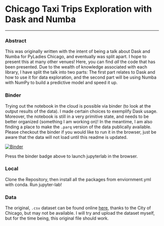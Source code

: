 # Chicago Taxi Trips Exploration with Dask and Numba
----------
### Abstract
This was originally written with the intent of being a talk about Dask and Numba for PyLadies Chicago, and eventually was split apart.
I hope to present this at many other venues! Here, you can find _all_ the code that has been presented. Due to the wealth of knowledge
associated with each library, I have split the talk into two parts: The first part relates to Dask and how to use it for data exploration,
and the second part will be using Numba with NumPy to build a predictive model and speed it up.

### Binder 
Trying out the notebook in the cloud is possible via binder (to look at the output results of the data). I made certain choices to exemplify
Dask usage. Moreover, the notebook is still in a very primitive state, and needs to be better organized (something I am working on)! In the
meantime, I am also finding a place to make the `.parq` version of the data publically available. Please checkout the binder if you would like to run
it in the browser, just be aware that the data will not load until this readme is updated.


[![Binder](http://mybinder.org/badge_logo.svg)](http://beta.mybinder.org/v2/gh/anirrudh/taxi-trips-analysis/master?filepath=dask_exploration.ipynb)

Press the binder badge above to launch jupyterlab in the browser.

### Local
Clone the Repository, then install all the packages from enviornment.yml with conda. Run jupyter-lab!

### Data
The original, `.csv` dataset can be found online [here](https://data.cityofchicago.org/api/views/wrvz-psew/backups/2019-06-07T21:55:48.207Z), thanks to the City of Chicago, but may not be available. I will
try and upload the dataset myself, but for the time being, this original file should work.

